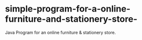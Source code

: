 # simple-program-for-a-online-furniture-and-stationery-store-
Java Program for an online furniture &amp; stationery store. 
